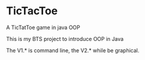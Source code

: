 # TicTacToe
A TicTatToe game in java OOP

This is my BTS project to introduce OOP in Java

The V1.* is command line, the V2.* while be graphical.
